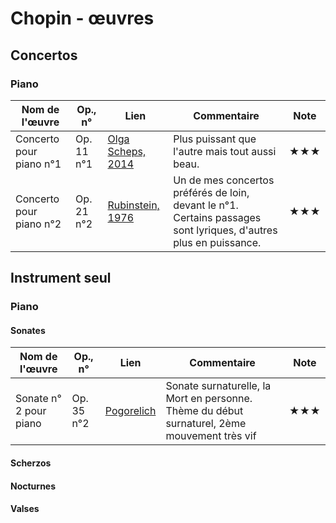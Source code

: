# Chopin - œuvres 


<!-- |Nom de l'œuvre| Op., n° | Lien | Commentaire | Note|
|--------|----|-------|---------|----|
|        |     |  <youtu.be/...>  |   |  ★|
 -->


## Concertos

### Piano

|Nom de l'œuvre| Op., n° | Lien | Commentaire | Note|
|--------|----|-------|---------|----|
|Concerto pour piano n°1| Op. 11 n°1  |   [Olga Scheps, 2014](https://youtu.be/2bFo65szAP0) | Plus puissant que l'autre mais tout aussi beau. | ★★★|
|Concerto pour piano n°2| Op. 21 n°2  |   [Rubinstein, 1976](https://youtu.be/T_GecdMywPw) |Un de mes concertos préférés de loin, devant le n°1. Certains passages sont lyriques, d'autres plus en puissance. | ★★★|
<!-- ### Violon
### Violoncelle -->


## Instrument seul

### Piano

#### Sonates

|Nom de l'œuvre| Op., n° | Lien | Commentaire | Note|
|--------|----|-------|---------|----|
|Sonate n° 2 pour piano|Op. 35 n°2|  [Pogorelich](https://youtu.be/gHZHy2B6MCc?t=18)| Sonate surnaturelle, la Mort en personne. Thème du début surnaturel, 2ème mouvement très vif | ★★★|

#### Scherzos
<!-- |Nom de l'œuvre| Op., n° | Lien | Commentaire | Note|
|--------|----|-------|---------|----|
|        |     |  <youtu.be/...>  |   |  ★|
 -->
#### Nocturnes
<!-- |Nom de l'œuvre| Op., n° | Lien | Commentaire | Note|
|--------|----|-------|---------|----|
|        |     |  <youtu.be/...>  |   |  ★|
 -->

#### Valses

<!-- ### Orgue
### Violon
### Violoncelle -->



